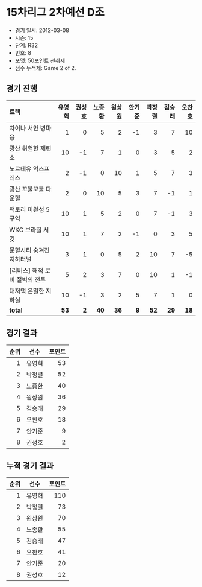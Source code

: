 # 15차리그 2차예선 D조

- 경기 일시: 2012-03-08
- 시즌: 15
- 단계: R32
- 번호: 8
- 포맷: 50포인트 선취제
- 점수 누적제: Game 2 of 2.





## 경기 진행

| 트랙 | 유영혁 | 권성호 | 노종환 | 원상원 | 안기준 | 박정렬 | 김승래 | 오찬호 |
|:---|---:|---:|---:|---:|---:|---:|---:|---:|
| 차이나 서안 병마용 | 1 | 0 | 5 | 2 | -1 | 3 | 7 | 10 |
| 광산 위험한 제련소 | 10 | -1 | 7 | 1 | 0 | 3 | 5 | 2 |
| 노르테유 익스프레스 | 2 | -1 | 0 | 10 | 1 | 5 | 7 | 3 |
| 광산 꼬불꼬불 다운힐 | 2 | 0 | 10 | 5 | 3 | 7 | -1 | 1 |
| 팩토리 미완성 5구역 | 10 | 1 | 5 | 2 | 0 | 7 | -1 | 3 |
| WKC 브라질 서킷 | 10 | 1 | 7 | 2 | -1 | 0 | 3 | 5 |
| 문힐시티 숨겨진 지하터널 | 3 | 1 | 0 | 5 | 2 | 10 | 7 | -5 |
| [리버스] 해적 로비 절벽의 전투 | 5 | 2 | 3 | 7 | 0 | 10 | 1 | -1 |
| 대저택 은밀한 지하실 | 10 | -1 | 3 | 2 | 5 | 7 | 1 | 0 |
| __total__ | __53__ | __2__ | __40__ | __36__ | __9__ | __52__ | __29__ | __18__ |




## 경기 결과

| 순위 | 선수 | 포인트 |
|---:|:---:|---:|
| 1 | 유영혁 | 53 |
| 2 | 박정렬 | 52 |
| 3 | 노종환 | 40 |
| 4 | 원상원 | 36 |
| 5 | 김승래 | 29 |
| 6 | 오찬호 | 18 |
| 7 | 안기준 | 9 |
| 8 | 권성호 | 2 |

## 누적 경기 결과

| 순위 | 선수 | 포인트 |
|---:|:---:|---:|
| 1 | 유영혁 | 110 |
| 2 | 박정렬 | 73 |
| 3 | 원상원 | 70 |
| 4 | 노종환 | 55 |
| 5 | 김승래 | 47 |
| 6 | 오찬호 | 41 |
| 7 | 안기준 | 20 |
| 8 | 권성호 | 12 |

